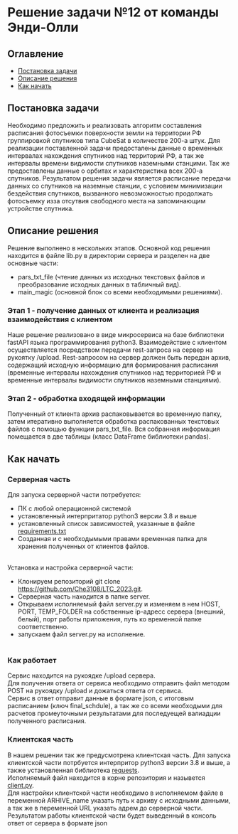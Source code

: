 # Решение задачи №12 от команды Энди-Олли
## Оглавление
- [Постановка задачи](https://github.com/Che3108/LTC_2023/blob/main/README.md#постановка-задачи)
- [Описание решения](https://github.com/Che3108/LTC_2023/blob/main/README.md#описание-решения)
- [Как начать](https://github.com/Che3108/LTC_2023/blob/main/README.md#как-начать)

## Постановка задачи
Необходимо предложить и реализовать алгоритм составления расписания фотосъемки поверхности земли на территории РФ группировкой спутников типа CubeSat в количестве 200-а штук.
Для реализации поставленной задачи предосталены данные о временных интервалах нахождения спутников над территорий РФ, а так же интервалы времени видимости спутников наземными станцими. Так же предоставлены данные о орбитах и характеристика всех 200-а спутников. Результатом решения задачи является расписание передачи данных со спутников на наземные станции, с условием минимизации бездействия спутников, вызванного невозможностью продолжать фотосъемку изза отсутвия свободного места на запоминающим устройстве спутника.

## Описание решения
Решение выполнено в нескольких этапов. Основной код решения находится в файле lib.py в директории сервера и разделен на две основные части: 
- pars_txt_file (чтение данных из исходных текстовых файлов и преобразование исходных данных в табличный вид).
- main_magic (основной блок со всеми необходимыми решениями).
### Этап 1 - получение данных от клиента и реализация взаимодействия с клиентом
Наше решение реализовано в виде микросервиса на базе библиотеки fastAPI языка программирования python3. Взаимодействие с клиентом осуществляется посредством передачи rest-запроса на сервер на рукоятку /upload. Rest-запросом на сервер должен быть передан архив, содержащий исходную информацию для формирования расписания (временные интервалы нахождения спутников над территорией РФ и временные интервалы видимости спутников наземными станциями).
### Этап 2 - обработка входящей информации
Полученный от клиента архив распаковывается во временную папку, затем итеративно выполняется обработка распакованных текстовых файлов с помощью функции pars_txt_file. Вся собранная информация помещается в две таблицы (класс DataFrame библиотеки pandas).

## Как начать
### Серверная часть
Для запуска серверной части потребуется:
- ПК с любой операционной системой 
- установленный интерпритатор python3 версии 3.8 и выше
- установленный список зависимостей, указанные в файле [requirements.txt](https://github.com/Che3108/LTC_2023/blob/main/requirements.txt)
- Созданная и с необходымыми правами временная папка для хранения полученных от клиентов файлов.<br><br>

Установка и настройка серверной части:
- Клонируем репозиторий git clone https://github.com/Che3108/LTC_2023.git.
- Серверная часть находится в папке server.
- Открываем исполняемый файл server.py и изменяем в нем HOST, PORT, TEMP_FOLDER на собственные ip-адресс сервера (внешний, белый), порт работы приложения, путь ко временной папке соответственно.
- запускаем файл server.py на исполнение.<br><br>

### Как работает
Сервис находится на рукоядке /upload сервера. <br>
Для получения ответа от сервиса необходимо отправить файл методом POST на рукоядку /upload и дожаться ответа от сервиса. <br>
Сервис в ответ отправит данные в формате json, с итоговым расписанием (ключ final_schdule), а так же со всеми необходыми для расчетов промеуточными результатами для последуещей валиадции полученного расписания.

### Клиентская часть
В нашем решении так же предусмотрена клиентская часть.
Для запуска клиентской части потрбуется интерпритор python3 версии 3.8 и выше, а также установленная библиотека [requests](https://pypi.org/project/requests/).<br>
Исполняемый файл находится в корне репозитория и назывется [client.py](https://github.com/Che3108/LTC_2023/blob/main/client.py). <br>
Для настройки клиентской части необходимо в исполняемом файле в переменной ARHIVE_name указать путь к архиву с исходными данными, а так же в переменной URL указать адрем до серверной части. <br>Результатом работы клиентской части будет выведенный в консоль ответ от сервера в формате json 
